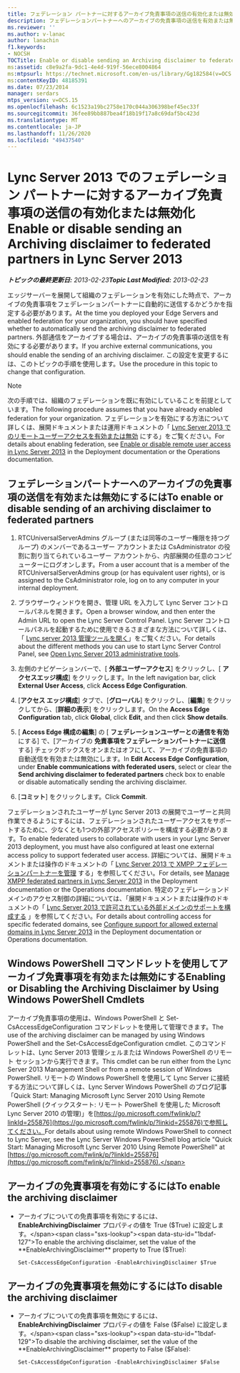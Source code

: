 ```yaml
---
title: フェデレーション パートナーに対するアーカイブ免責事項の送信の有効化または無効化
description: フェデレーションパートナーへのアーカイブの免責事項の送信を有効または無効にします。
ms.reviewer: ''
ms.author: v-lanac
author: lanachin
f1.keywords:
- NOCSH
TOCTitle: Enable or disable sending an Archiving disclaimer to federated partners
ms:assetid: c8e9a2fa-9dc1-4e4d-919f-56ece8004864
ms:mtpsurl: https://technet.microsoft.com/en-us/library/Gg182584(v=OCS.15)
ms:contentKeyID: 48185391
ms.date: 07/23/2014
manager: serdars
mtps_version: v=OCS.15
ms.openlocfilehash: 6c1523a19bc2758e170c044a306398bef45ec33f
ms.sourcegitcommit: 36fee89bb887bea4f18b19f17a8c69daf5bc423d
ms.translationtype: MT
ms.contentlocale: ja-JP
ms.lasthandoff: 11/26/2020
ms.locfileid: "49437540"
---
```

# <a name="enable-or-disable-sending-an-archiving-disclaimer-to-federated-partners-in-lync-server-2013"></a><span data-ttu-id="1bdaf-103">Lync Server 2013 でのフェデレーション パートナーに対するアーカイブ免責事項の送信の有効化または無効化</span><span class="sxs-lookup"><span data-stu-id="1bdaf-103">Enable or disable sending an Archiving disclaimer to federated partners in Lync Server 2013</span></span>

<div data-xmlns="http://www.w3.org/1999/xhtml">

<div class="topic" data-xmlns="http://www.w3.org/1999/xhtml" data-msxsl="urn:schemas-microsoft-com:xslt" data-cs="https://msdn.microsoft.com/">

<div data-asp="https://msdn2.microsoft.com/asp">



</div>

<div id="mainSection">

<div id="mainBody"><span data-ttu-id="1bdaf-104">

<span> </span></span><span class="sxs-lookup"><span data-stu-id="1bdaf-104">

<span> </span></span></span>

<span data-ttu-id="1bdaf-105">_**トピックの最終更新日:** 2013-02-23_</span><span class="sxs-lookup"><span data-stu-id="1bdaf-105">_**Topic Last Modified:** 2013-02-23_</span></span>

<span data-ttu-id="1bdaf-106">エッジサーバーを展開して組織のフェデレーションを有効にした時点で、アーカイブの免責事項をフェデレーションパートナーに自動的に送信するかどうかを指定する必要があります。</span><span class="sxs-lookup"><span data-stu-id="1bdaf-106">At the time you deployed your Edge Servers and enabled federation for your organization, you should have specified whether to automatically send the archiving disclaimer to federated partners.</span></span> <span data-ttu-id="1bdaf-107">外部通信をアーカイブする場合は、アーカイブの免責事項の送信を有効にする必要があります。</span><span class="sxs-lookup"><span data-stu-id="1bdaf-107">If you archive external communications, you should enable the sending of an archiving disclaimer.</span></span> <span data-ttu-id="1bdaf-108">この設定を変更するには、このトピックの手順を使用します。</span><span class="sxs-lookup"><span data-stu-id="1bdaf-108">Use the procedure in this topic to change that configuration.</span></span>

<div>


> [!NOTE]
> <span data-ttu-id="1bdaf-109">次の手順では、組織のフェデレーションを既に有効にしていることを前提としています。</span><span class="sxs-lookup"><span data-stu-id="1bdaf-109">The following procedure assumes that you have already enabled federation for your organization.</span></span> <span data-ttu-id="1bdaf-110">フェデレーションを有効にする方法について詳しくは、展開ドキュメントまたは運用ドキュメントの「 <A href="lync-server-2013-enable-or-disable-remote-user-access.md">Lync Server 2013 でのリモートユーザーアクセスを有効または無効</A> にする」をご覧ください。</span><span class="sxs-lookup"><span data-stu-id="1bdaf-110">For details about enabling federation, see <A href="lync-server-2013-enable-or-disable-remote-user-access.md">Enable or disable remote user access in Lync Server 2013</A> in the Deployment documentation or the Operations documentation.</span></span>



</div>

<div>

## <a name="to-enable-or-disable-sending-of-an-archiving-disclaimer-to-federated-partners"></a><span data-ttu-id="1bdaf-111">フェデレーションパートナーへのアーカイブの免責事項の送信を有効または無効にするには</span><span class="sxs-lookup"><span data-stu-id="1bdaf-111">To enable or disable sending of an archiving disclaimer to federated partners</span></span>

1.  <span data-ttu-id="1bdaf-112">RTCUniversalServerAdmins グループ (または同等のユーザー権限を持つグループ) のメンバーであるユーザー アカウントまたは CsAdministrator の役割に割り当てられているユーザー アカウントから、内部展開の任意のコンピューターにログオンします。</span><span class="sxs-lookup"><span data-stu-id="1bdaf-112">From a user account that is a member of the RTCUniversalServerAdmins group (or has equivalent user rights), or is assigned to the CsAdministrator role, log on to any computer in your internal deployment.</span></span>

2.  <span data-ttu-id="1bdaf-113">ブラウザーウィンドウを開き、管理 URL を入力して Lync Server コントロールパネルを開きます。</span><span class="sxs-lookup"><span data-stu-id="1bdaf-113">Open a browser window, and then enter the Admin URL to open the Lync Server Control Panel.</span></span> <span data-ttu-id="1bdaf-114">Lync Server コントロールパネルを起動するために使用できるさまざまな方法について詳しくは、「 [Lync server 2013 管理ツールを開く](lync-server-2013-open-lync-server-administrative-tools.md)」をご覧ください。</span><span class="sxs-lookup"><span data-stu-id="1bdaf-114">For details about the different methods you can use to start Lync Server Control Panel, see [Open Lync Server 2013 administrative tools](lync-server-2013-open-lync-server-administrative-tools.md).</span></span>

3.  <span data-ttu-id="1bdaf-115">左側のナビゲーションバーで、[ **外部ユーザーアクセス**] をクリックし、[ **アクセスエッジ構成**] をクリックします。</span><span class="sxs-lookup"><span data-stu-id="1bdaf-115">In the left navigation bar, click **External User Access**, click **Access Edge Configuration**.</span></span>

4.  <span data-ttu-id="1bdaf-116">[**アクセス エッジ構成**] タブで、[**グローバル**] をクリックし、[**編集**] をクリックしてから、[**詳細の表示**] をクリックします。</span><span class="sxs-lookup"><span data-stu-id="1bdaf-116">On the **Access Edge Configuration** tab, click **Global**, click **Edit**, and then click **Show details**.</span></span>

5.  <span data-ttu-id="1bdaf-117">[ **Access Edge 構成の編集**] の [ **フェデレーションユーザーとの通信を有効** にする] で、[アーカイブの **免責事項をフェデレーションパートナーに送信** する] チェックボックスをオンまたはオフにして、アーカイブの免責事項の自動送信を有効または無効にします。</span><span class="sxs-lookup"><span data-stu-id="1bdaf-117">In **Edit Access Edge Configuration**, under **Enable communications with federated users**, select or clear the **Send archiving disclaimer to federated partners** check box to enable or disable automatically sending the archiving disclaimer.</span></span>

6.  <span data-ttu-id="1bdaf-118">[**コミット**] をクリックします。</span><span class="sxs-lookup"><span data-stu-id="1bdaf-118">Click **Commit**.</span></span>

<span data-ttu-id="1bdaf-119">フェデレーションされたユーザーが Lync Server 2013 の展開でユーザーと共同作業できるようにするには、フェデレーションされたユーザーアクセスをサポートするために、少なくとも1つの外部アクセスポリシーを構成する必要があります。</span><span class="sxs-lookup"><span data-stu-id="1bdaf-119">To enable federated users to collaborate with users in your Lync Server 2013 deployment, you must have also configured at least one external access policy to support federated user access.</span></span> <span data-ttu-id="1bdaf-120">詳細については、展開ドキュメントまたは操作のドキュメントの「 [Lync Server 2013 で XMPP フェデレーションパートナーを管理](lync-server-2013-manage-xmpp-federated-partners-for-your-organization.md) する」を参照してください。</span><span class="sxs-lookup"><span data-stu-id="1bdaf-120">For details, see [Manage XMPP federated partners in Lync Server 2013](lync-server-2013-manage-xmpp-federated-partners-for-your-organization.md) in the Deployment documentation or the Operations documentation.</span></span> <span data-ttu-id="1bdaf-121">特定のフェデレーションドメインのアクセス制御の詳細については、「展開ドキュメントまたは操作のドキュメントの「 [Lync Server 2013 で許可されている外部ドメインのサポートを構成する](lync-server-2013-configure-support-for-allowed-external-domains.md) 」を参照してください。</span><span class="sxs-lookup"><span data-stu-id="1bdaf-121">For details about controlling access for specific federated domains, see [Configure support for allowed external domains in Lync Server 2013](lync-server-2013-configure-support-for-allowed-external-domains.md) in the Deployment documentation or Operations documentation.</span></span>

</div>

<div>

## <a name="enabling-or-disabling-the-archiving-disclaimer-by-using-windows-powershell-cmdlets"></a><span data-ttu-id="1bdaf-122">Windows PowerShell コマンドレットを使用してアーカイブ免責事項を有効または無効にする</span><span class="sxs-lookup"><span data-stu-id="1bdaf-122">Enabling or Disabling the Archiving Disclaimer by Using Windows PowerShell Cmdlets</span></span>

<span data-ttu-id="1bdaf-123">アーカイブ免責事項の使用は、Windows PowerShell と Set-CsAccessEdgeConfiguration コマンドレットを使用して管理できます。</span><span class="sxs-lookup"><span data-stu-id="1bdaf-123">The use of the archiving disclaimer can be managed by using Windows PowerShell and the Set-CsAccessEdgeConfiguration cmdlet.</span></span> <span data-ttu-id="1bdaf-124">このコマンドレットは、Lync Server 2013 管理シェルまたは Windows PowerShell のリモート セッションから実行できます。</span><span class="sxs-lookup"><span data-stu-id="1bdaf-124">This cmdlet can be run either from the Lync Server 2013 Management Shell or from a remote session of Windows PowerShell.</span></span> <span data-ttu-id="1bdaf-125">リモートの Windows PowerShell を使用して Lync Server に接続する方法について詳しくは、Lync Server Windows PowerShell のブログ記事「Quick Start: Managing Microsoft Lync Server 2010 Using Remote PowerShell (クイックスタート: リモート PowerShell を使用した Microsoft Lync Server 2010 の管理)」を[https://go.microsoft.com/fwlink/p/?linkId=255876](https://go.microsoft.com/fwlink/p/?linkid=255876)で参照してください。</span><span class="sxs-lookup"><span data-stu-id="1bdaf-125">For details about using remote Windows PowerShell to connect to Lync Server, see the Lync Server Windows PowerShell blog article "Quick Start: Managing Microsoft Lync Server 2010 Using Remote PowerShell" at [https://go.microsoft.com/fwlink/p/?linkId=255876](https://go.microsoft.com/fwlink/p/?linkid=255876).</span></span>

<div>

## <a name="to-enable-the-archiving-disclaimer"></a><span data-ttu-id="1bdaf-126">アーカイブの免責事項を有効にするには</span><span class="sxs-lookup"><span data-stu-id="1bdaf-126">To enable the archiving disclaimer</span></span>

  - <span data-ttu-id="1bdaf-127">アーカイブについての免責事項を有効にするには、**EnableArchivingDisclaimer** プロパティの値を True ($True) に設定します。</span><span class="sxs-lookup"><span data-stu-id="1bdaf-127">To enable the archiving disclaimer, set the value of the **EnableArchivingDisclaimer** property to True ($True):</span></span>
    
        Set-CsAccessEdgeConfiguration -EnableArchivingDisclaimer $True

</div>

<div>

## <a name="to-disable-the-archiving-disclaimer"></a><span data-ttu-id="1bdaf-128">アーカイブの免責事項を無効にするには</span><span class="sxs-lookup"><span data-stu-id="1bdaf-128">To disable the archiving disclaimer</span></span>

  - <span data-ttu-id="1bdaf-129">アーカイブについての免責事項を無効にするには、**EnableArchivingDisclaimer** プロパティの値を False ($False) に設定します。</span><span class="sxs-lookup"><span data-stu-id="1bdaf-129">To disable the archiving disclaimer, set the value of the **EnableArchivingDisclaimer** property to False ($False):</span></span>
    
        Set-CsAccessEdgeConfiguration -EnableArchivingDisclaimer $False

<span data-ttu-id="1bdaf-130"></div>

</div>

</div>

<span> </span>

</div>

</div>

</span><span class="sxs-lookup"><span data-stu-id="1bdaf-130"></div>

</div>

</div>

<span> </span>

</div>

</div>

</span></span></div>

